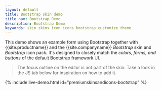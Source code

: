 ```yaml
---
layout: default
title: Bootstrap skin demo
title_nav: Bootstrap Demo
description: Bootstrap Demo
keywords: skin skins icon icons bootstrap customize theme
---
```


This demo shows an example form using Bootstrap together with {{site.productname}} and the {{site.companyname}} _Bootstrap_ skin and _Bootstrap_ icon pack. It's designed to closely match the _colors, forms, and buttons_ of the default Bootstrap framework UI.

>The focus outline on the editor is not part of the skin. Take a look in the JS tab below for inspiration on how to add it.

{% include live-demo.html id="premiumskinsandicons-bootstrap" %}
